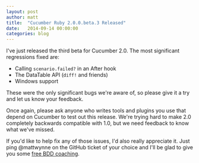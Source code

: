 ```yaml
---
layout: post
author: matt
title:  "Cucumber Ruby 2.0.0.beta.3 Released"
date:   2014-09-14 00:00:00
categories: blog
---
```

I've just released the third beta for Cucumber 2.0. The most significant regressions fixed are:

  * Calling `scenario.failed?` in an After hook
  * The DataTable API (`diff!` and friends)
  * Windows support

These were the only significant bugs we're aware of, so please give it a try and let us know your feedback.

Once again, please ask anyone who writes tools and plugins you use that depend on Cucumber to test out this release. We're trying hard to make 2.0 completely backwards compatible with 1.0, but we need feedback to know what we've missed.

If you'd like to help fix any of those issues, I'd also really appreciate it. Just ping @mattwynne on the GitHub ticket of your choice and I'll be glad to give you some [free BDD coaching](http://blog.mattwynne.net/2012/03/31/free-bdd-coaching/).
